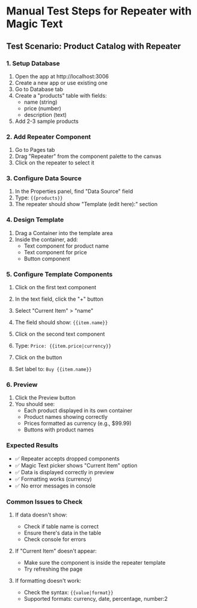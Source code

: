 # Manual Test Steps for Repeater with Magic Text

## Test Scenario: Product Catalog with Repeater

### 1. Setup Database
1. Open the app at http://localhost:3006
2. Create a new app or use existing one
3. Go to Database tab
4. Create a "products" table with fields:
   - name (string)
   - price (number)
   - description (text)
5. Add 2-3 sample products

### 2. Add Repeater Component
1. Go to Pages tab
2. Drag "Repeater" from the component palette to the canvas
3. Click on the repeater to select it

### 3. Configure Data Source
1. In the Properties panel, find "Data Source" field
2. Type: `{{products}}`
3. The repeater should show "Template (edit here):" section

### 4. Design Template
1. Drag a Container into the template area
2. Inside the container, add:
   - Text component for product name
   - Text component for price
   - Button component

### 5. Configure Template Components
1. Click on the first text component
2. In the text field, click the "+" button
3. Select "Current Item" > "name"
4. The field should show: `{{item.name}}`

5. Click on the second text component
6. Type: `Price: {{item.price|currency}}`

7. Click on the button
8. Set label to: `Buy {{item.name}}`

### 6. Preview
1. Click the Preview button
2. You should see:
   - Each product displayed in its own container
   - Product names showing correctly
   - Prices formatted as currency (e.g., $99.99)
   - Buttons with product names

### Expected Results
- ✅ Repeater accepts dropped components
- ✅ Magic Text picker shows "Current Item" option
- ✅ Data is displayed correctly in preview
- ✅ Formatting works (currency)
- ✅ No error messages in console

### Common Issues to Check
1. If data doesn't show:
   - Check if table name is correct
   - Ensure there's data in the table
   - Check console for errors

2. If "Current Item" doesn't appear:
   - Make sure the component is inside the repeater template
   - Try refreshing the page

3. If formatting doesn't work:
   - Check the syntax: `{{value|format}}`
   - Supported formats: currency, date, percentage, number:2